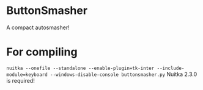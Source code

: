 # ButtonSmasher
A compact autosmasher! 


# For compiling
``
nuitka --onefile --standalone --enable-plugin=tk-inter --include-module=keyboard --windows-disable-console buttonsmasher.py
``
Nuitka 2.3.0 is required!
